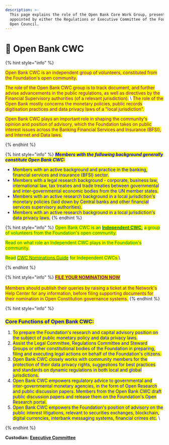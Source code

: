 ```yaml
---
description: >-
  This page explains the role of the Open Bank Core Work Group, presently
  appointed by either the Regulations or Executive Committee of the Foundation's
  Open Council.
---
```


# 📙 Open Bank CWC

{% hint style="info" %}


<mark style="color:purple;">Open Bank CWC is an independent group of volunteers, constituted from the Foundation's open community.</mark>&#x20;

<mark style="color:purple;">The role of the Open Bank CWC group is to track document, and further advise advancements in the public regulations, as well as directives by the Financial Supervisory authorities (of a relevant jurisdiction).</mark> \ <mark style="color:purple;">The role of the Open Bank mostly concerns the monetary policies, public records digitisation practices and data privacy laws of a "local jurisdiction".</mark>

<mark style="color:purple;">Open Bank CWC plays an important role in shaping the community's opinion and position of advisory, which the Foundation takes on public interest issues across the Banking Financial Services and Insurance (BFSI), and Internet and Data laws.</mark>&#x20;


{% endhint %}



{% hint style="info" %}
_<mark style="color:blue;">**Members with the following background generally constitute Open Bank CWC:**</mark>_

* <mark style="color:blue;">Members with an active background and practice in the banking, financial services and insurance (BFSI) sector.</mark>
* <mark style="color:blue;">Members with a legal research background - corporate, business law, international law, tax treaties and trade treaties between governmental and inter-governmental economic bodies from the UN member states.</mark>
* <mark style="color:blue;">Members with an active research background in a local jurisdiction's monetary policies (laid down by Central banks and other financial services supervisory authorities).</mark>
* <mark style="color:blue;">Members with an active research background in a local jurisdiction's data privacy laws.</mark>
{% endhint %}

{% hint style="info" %}
<mark style="color:green;">Open Bank CWC is an</mark> [<mark style="color:green;">**Independent CWC**</mark>](../core-working-committee/independent-cwcs.md)<mark style="color:green;">**,**</mark> <mark style="color:green;"></mark><mark style="color:green;">a group of volunteers from the Foundation's open community.</mark>&#x20;

<mark style="color:green;">Read on what role an Independent CWC plays in the Foundation's community.</mark>

<mark style="color:green;">Read</mark> [<mark style="color:green;">CWC Nominations Guide</mark>](broken-reference) <mark style="color:green;">for Independent CWCs.</mark>\

{% endhint %}

{% hint style="info" %}
[<mark style="color:purple;">**FILE YOUR NOMINATION NOW**</mark>](https://share.hsforms.com/1Tl1NczJOTwWoM6n4BZRU-g3xaqh)\
\
<mark style="color:purple;">Members should publish their queries by raising a ticket at the Network's Help Center for any information, before filing supporting documents for their nomination in Open Constitution governance systems.</mark>
{% endhint %}

{% hint style="info" %}
### <mark style="color:blue;">Core Functions of Open  Bank CWC:</mark>

1. <mark style="color:blue;">To prepare the Foundation's research and capital advisory position on the subject of public monetary policy and data privacy laws.</mark>
2. <mark style="color:blue;">Assist the Legal Committee, Regulations Committee and Steward Groups or other constitutional bodies of the Foundation in preparing, filing and executing legal actions on behalf of the Foundation's citizens.</mark>&#x20;
3. <mark style="color:blue;">Open Bank CWC closely works with community members for the protection of their data privacy rights, suggestions for best practices and standards on dynamic regulations in both local and global jurisdictions.</mark>&#x20;
4. <mark style="color:blue;">Open Bank CWC empowers regulatory advice to governmental and inter-governmental monetary agencies, in the form of Open Research and public discussion papers. Members from the Open Bank CWC draft public discussion papers and release them on the Foundation's Open Research portal.</mark>
5. <mark style="color:blue;">Open Bank CWC empowers the Foundation's position of advisory on the public interest litigations, relevant to securities exchanges, blockchain, digital currencies, interbank messaging systems, financial crimes etc.</mark>  \

{% endhint %}

**Custodian:** [**Executive Committee**](../executive-council.md)
